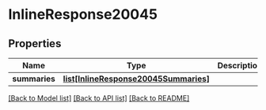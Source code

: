 # InlineResponse20045

## Properties
Name | Type | Description | Notes
------------ | ------------- | ------------- | -------------
**summaries** | [**list[InlineResponse20045Summaries]**](InlineResponse20045Summaries.md) |  | [optional] 

[[Back to Model list]](../README.md#documentation-for-models) [[Back to API list]](../README.md#documentation-for-api-endpoints) [[Back to README]](../README.md)

